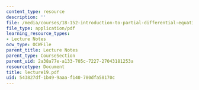 ```yaml
---
content_type: resource
description: ''
file: /media/courses/18-152-introduction-to-partial-differential-equations-fall-2005/543827df1b499aaaf140780dfa58170c_lecture19.pdf
file_type: application/pdf
learning_resource_types:
- Lecture Notes
ocw_type: OCWFile
parent_title: Lecture Notes
parent_type: CourseSection
parent_uid: 2a38a77e-a133-705c-7227-27043181253a
resourcetype: Document
title: lecture19.pdf
uid: 543827df-1b49-9aaa-f140-780dfa58170c
---
```

